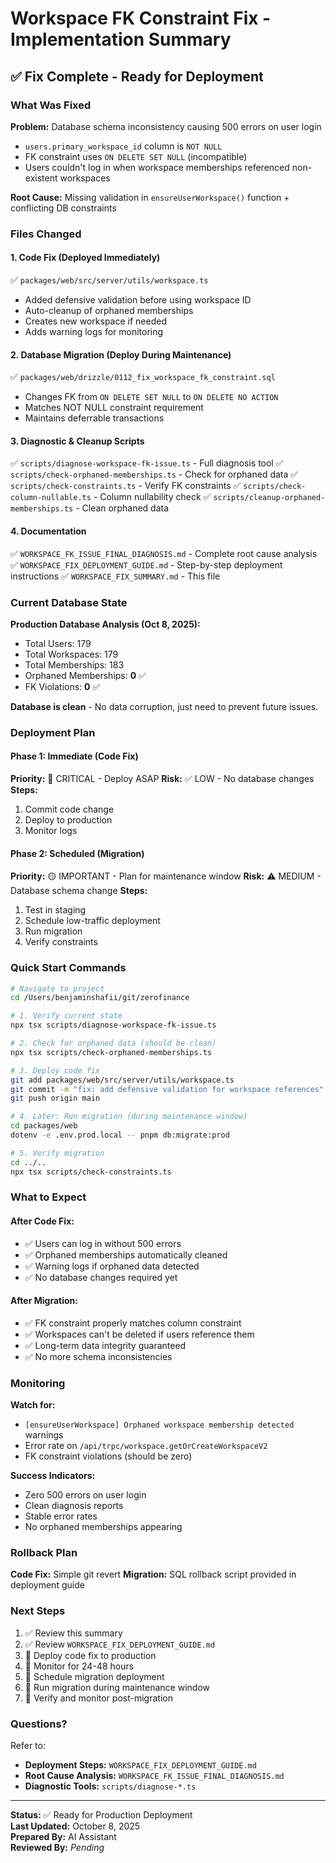 # Workspace FK Constraint Fix - Implementation Summary

## ✅ Fix Complete - Ready for Deployment

### What Was Fixed

**Problem:** Database schema inconsistency causing 500 errors on user login
- `users.primary_workspace_id` column is `NOT NULL`
- FK constraint uses `ON DELETE SET NULL` (incompatible)
- Users couldn't log in when workspace memberships referenced non-existent workspaces

**Root Cause:** Missing validation in `ensureUserWorkspace()` function + conflicting DB constraints

### Files Changed

#### 1. Code Fix (Deployed Immediately)
✅ `packages/web/src/server/utils/workspace.ts`
- Added defensive validation before using workspace ID
- Auto-cleanup of orphaned memberships
- Creates new workspace if needed
- Adds warning logs for monitoring

#### 2. Database Migration (Deploy During Maintenance)
✅ `packages/web/drizzle/0112_fix_workspace_fk_constraint.sql`
- Changes FK from `ON DELETE SET NULL` to `ON DELETE NO ACTION`
- Matches NOT NULL constraint requirement
- Maintains deferrable transactions

#### 3. Diagnostic & Cleanup Scripts
✅ `scripts/diagnose-workspace-fk-issue.ts` - Full diagnosis tool
✅ `scripts/check-orphaned-memberships.ts` - Check for orphaned data
✅ `scripts/check-constraints.ts` - Verify FK constraints
✅ `scripts/check-column-nullable.ts` - Column nullability check
✅ `scripts/cleanup-orphaned-memberships.ts` - Clean orphaned data

#### 4. Documentation
✅ `WORKSPACE_FK_ISSUE_FINAL_DIAGNOSIS.md` - Complete root cause analysis
✅ `WORKSPACE_FIX_DEPLOYMENT_GUIDE.md` - Step-by-step deployment instructions
✅ `WORKSPACE_FIX_SUMMARY.md` - This file

### Current Database State

**Production Database Analysis (Oct 8, 2025):**
- Total Users: 179
- Total Workspaces: 179  
- Total Memberships: 183
- Orphaned Memberships: **0** ✅
- FK Violations: **0** ✅

**Database is clean** - No data corruption, just need to prevent future issues.

### Deployment Plan

#### Phase 1: Immediate (Code Fix)
**Priority:** 🔴 CRITICAL - Deploy ASAP
**Risk:** ✅ LOW - No database changes
**Steps:**
1. Commit code change
2. Deploy to production
3. Monitor logs

#### Phase 2: Scheduled (Migration)
**Priority:** 🟡 IMPORTANT - Plan for maintenance window
**Risk:** ⚠️ MEDIUM - Database schema change
**Steps:**
1. Test in staging
2. Schedule low-traffic deployment
3. Run migration
4. Verify constraints

### Quick Start Commands

```bash
# Navigate to project
cd /Users/benjaminshafii/git/zerofinance

# 1. Verify current state
npx tsx scripts/diagnose-workspace-fk-issue.ts

# 2. Check for orphaned data (should be clean)
npx tsx scripts/check-orphaned-memberships.ts

# 3. Deploy code fix
git add packages/web/src/server/utils/workspace.ts
git commit -m "fix: add defensive validation for workspace references"
git push origin main

# 4. Later: Run migration (during maintenance window)
cd packages/web
dotenv -e .env.prod.local -- pnpm db:migrate:prod

# 5. Verify migration
cd ../..
npx tsx scripts/check-constraints.ts
```

### What to Expect

#### After Code Fix:
- ✅ Users can log in without 500 errors
- ✅ Orphaned memberships automatically cleaned
- ✅ Warning logs if orphaned data detected
- ✅ No database changes required yet

#### After Migration:
- ✅ FK constraint properly matches column constraint
- ✅ Workspaces can't be deleted if users reference them
- ✅ Long-term data integrity guaranteed
- ✅ No more schema inconsistencies

### Monitoring

**Watch for:**
- `[ensureUserWorkspace] Orphaned workspace membership detected` warnings
- Error rate on `/api/trpc/workspace.getOrCreateWorkspaceV2`
- FK constraint violations (should be zero)

**Success Indicators:**
- Zero 500 errors on user login
- Clean diagnosis reports
- Stable error rates
- No orphaned memberships appearing

### Rollback Plan

**Code Fix:** Simple git revert
**Migration:** SQL rollback script provided in deployment guide

### Next Steps

1. ✅ Review this summary
2. ✅ Review `WORKSPACE_FIX_DEPLOYMENT_GUIDE.md`
3. 🔲 Deploy code fix to production
4. 🔲 Monitor for 24-48 hours
5. 🔲 Schedule migration deployment
6. 🔲 Run migration during maintenance window
7. 🔲 Verify and monitor post-migration

### Questions?

Refer to:
- **Deployment Steps:** `WORKSPACE_FIX_DEPLOYMENT_GUIDE.md`
- **Root Cause Analysis:** `WORKSPACE_FK_ISSUE_FINAL_DIAGNOSIS.md`
- **Diagnostic Tools:** `scripts/diagnose-*.ts`

---

**Status:** ✅ Ready for Production Deployment  
**Last Updated:** October 8, 2025  
**Prepared By:** AI Assistant  
**Reviewed By:** _Pending_
